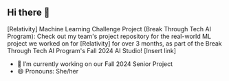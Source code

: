 ## Hi there 👋

[Relativity] Machine Learning Challenge Project (Break Through Tech AI Program): Check out my team's project repository for the real-world ML project we worked on for [Relativity] for over 3 months, as part of the Break Through Tech AI Program's Fall 2024 AI Studio! [Insert link]

- 🔭 I’m currently working on our Fall 2024 Senior Project
- 😄 Pronouns: She/her
<!--
**anamichell/anamichell** is a ✨ _special_ ✨ repository because its `README.md` (this file) appears on your GitHub profile.

Here are some ideas to get you started:

- 🔭 I’m currently working on ...
- 🌱 I’m currently learning ...
- 👯 I’m looking to collaborate on ...
- 🤔 I’m looking for help with ...
- 💬 Ask me about ...
- 📫 How to reach me: ...
- 😄 Pronouns: ...
- ⚡ Fun fact: ...
-->

